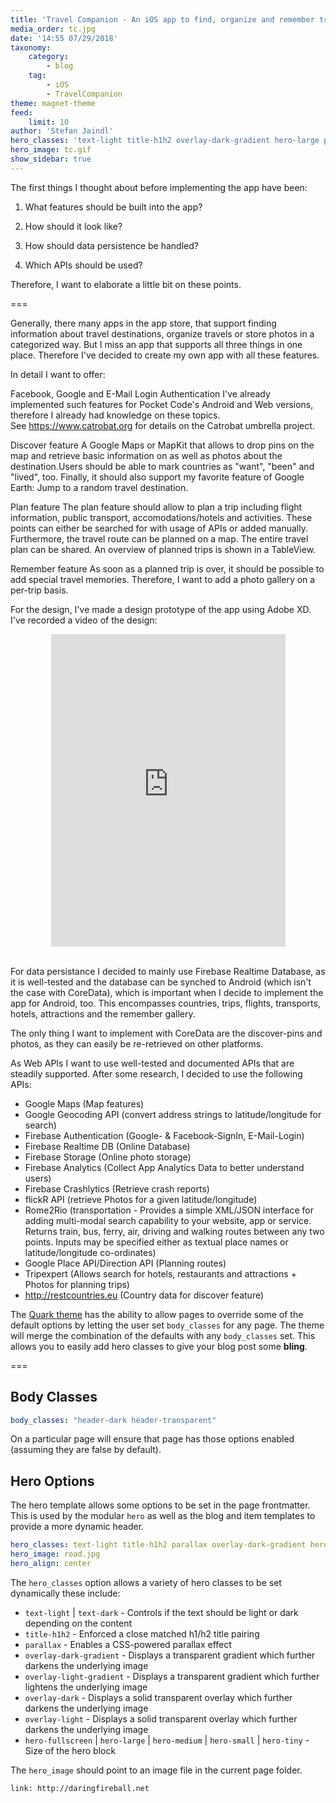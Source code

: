 ```yaml
---
title: 'Travel Companion - An iOS app to find, organize and remember travels'
media_order: tc.jpg
date: '14:55 07/29/2018'
taxonomy:
    category:
        - blog
    tag:
        - iOS
        - TravelCompanion
theme: magnet-theme
feed:
    limit: 10
author: 'Stefan Jaindl'
hero_classes: 'text-light title-h1h2 overlay-dark-gradient hero-large parallax'
hero_image: tc.gif
show_sidebar: true
---
```


The first things I thought about before implementing the app have been:

1. What features should be built into the app?

2. How should it look like?

3. How should data persistence be handled?

4. Which APIs should be used?


Therefore, I want to elaborate a little bit on these points.

===


Generally, there many apps in the app store, that support finding information about travel destinations, organize travels or store photos in a categorized way. But I miss an app that supports all three things in one place. Therefore I've decided to create my own app with all these features.


In detail I want to offer:

Facebook, Google and E-Mail Login Authentication
I've already implemented such features for Pocket Code's Android and Web versions, therefore I already had knowledge on these topics. See https://www.catrobat.org for details on the Catrobat umbrella project.

Discover feature
A Google Maps or MapKit that allows to drop pins on the map and retrieve basic information on as well as photos about the destination.Users should be able to mark countries as "want", "been" and "lived", too. Finally, it should also support my favorite feature of Google Earth: Jump to a random travel destination.

Plan feature
The plan feature should allow to plan a trip including flight information, public transport, accomodations/hotels and activities. These points can either be searched for with usage of APIs or added manually. Furthermore, the travel route can be planned on a map. The entire travel plan can be shared. An overview of planned trips is shown in a TableView.

Remember feature
As soon as a planned trip is over, it should be possible to add special travel memories. Therefore, I want to add a photo gallery on a per-trip basis.


For the design, I've made a design prototype of the app using Adobe XD. I've recorded a video of the design:

<iframe width="375" height="500" style="display:block; margin: 0 auto;" src="https://www.youtube.com/embed/SmxQhBlhWOY" frameborder="0" allowfullscreen></iframe>
<br>



For data persistance I decided to mainly use Firebase Realtime Database, as it is well-tested and the database can be synched to Android (which isn't the case with CoreData), which is important when I decide to implement the app for Android, too. This encompasses countries, trips, flights, transports, hotels, attractions and the remember gallery.



The only thing I want to implement with CoreData are the discover-pins and photos, as they can easily be re-retrieved on other platforms.


As Web APIs I want to use well-tested and documented APIs that are steadily supported. After some research, I decided to use the following APIs:

* Google Maps (Map features)
* Google Geocoding API (convert address strings to latitude/longitude for search)
* Firebase Authentication (Google- & Facebook-SignIn, E-Mail-Login)
* Firebase Realtime DB (Online Database)
* Firebase Storage (Online photo storage)
* Firebase Analytics (Collect App Analytics Data to better understand users)
* Firebase Crashlytics (Retrieve crash reports)
* flickR API (retrieve Photos for a given latitude/longitude)
* Rome2Rio (transportation - Provides a simple XML/JSON interface for adding multi-modal search capability to your website, app or service. Returns train, bus, ferry, air, driving and walking routes between any two points. Inputs may be specified either as textual place names or latitude/longitude co-ordinates)
* Google Place API/Direction API (Planning routes)
* Tripexpert (Allows search for hotels, restaurants and attractions + Photos for planning trips)
* http://restcountries.eu (Country data for discover feature)

The [Quark theme](https://getgrav.org/downloads/themes) has the ability to allow pages to override some of the default options by letting the user set `body_classes` for any page.  The theme will merge the combination of the defaults with any `body_classes` set. This allows you to easily add hero classes to give your blog post some **bling**.

===

## Body Classes

```yaml
body_classes: "header-dark header-transparent"
```

On a particular page will ensure that page has those options enabled (assuming they are false by default).

## Hero Options

The hero template allows some options to be set in the page frontmatter. This is used by the modular `hero` as well as the blog and item templates to provide a more dynamic header.

```yaml
hero_classes: text-light title-h1h2 parallax overlay-dark-gradient hero-large
hero_image: road.jpg
hero_align: center
```

The `hero_classes` option allows a variety of hero classes to be set dynamically these include:

* `text-light` | `text-dark` - Controls if the text should be light or dark depending on the content
* `title-h1h2` - Enforced a close matched h1/h2 title pairing
* `parallax` - Enables a CSS-powered parallax effect
* `overlay-dark-gradient` - Displays a transparent gradient which further darkens the underlying image
* `overlay-light-gradient` - Displays a transparent gradient which further lightens the underlying image
* `overlay-dark` - Displays a solid transparent overlay which further darkens the underlying image
* `overlay-light` - Displays a solid transparent overlay which further darkens the underlying image
* `hero-fullscreen` | `hero-large` | `hero-medium` | `hero-small` | `hero-tiny` - Size of the hero block

The `hero_image` should point to an image file in the current page folder.


```
link: http://daringfireball.net
```
